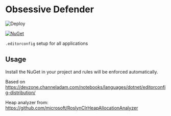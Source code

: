 # Obsessive Defender

![Deploy](https://github.com/Modest-as/obsessive-defender/workflows/Deploy/badge.svg)

[![NuGet](https://img.shields.io/nuget/v/Obsessive.Defender.svg)](https://www.nuget.org/packages/Obsessive.Defender)

`.editorconfig` setup for all applications

## Usage

Install the NuGet in your project and rules will be enforced automatically.

Based on https://devzone.channeladam.com/notebooks/languages/dotnet/editorconfig-distribution/

Heap analyzer from: https://github.com/microsoft/RoslynClrHeapAllocationAnalyzer